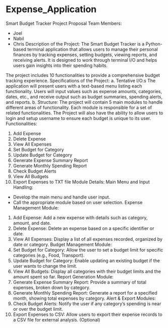 # Expense_Application
Smart Budget Tracker Project Proposal
Team Members:
- Joel
- Nabil
- Chris
Description of the Project:
The Smart Budget Tracker is a Python-based terminal application that allows users to manage their personal finances by tracking expenses, setting budgets, viewing reports, and receiving alerts. It is designed to work through terminal I/O and helps users gain insights into their spending habits.

The project includes 10 functionalities to provide a comprehensive budget tracking experience.
Specifications of the Project:
a. Tentative I/O:s
The application will present users with a text-based menu listing each functionality. Users will input values such as expense amounts, categories, dates, etc., and receive output such as budget summaries, spending alerts, and reports.
b. Structure:
The project will contain 5 main modules to handle different areas of functionality. Each module is responsible for a set of related functionalities. The Project will also have the ability to allow users to login and setup username to ensure each budget is unique to its user.
Functionalities:
1. Add Expense
2. Delete Expense
3. View All Expenses
4. Set Budget for Category
5. Update Budget for Category
6. Generate Expense Summary Report
7. Generate Monthly Spending Report
8. Check Budget Alerts
9. View All Budgets
10. Export Expenses to TXT file
Module Details:
Main Menu and Input Handling:
- Develop the main menu and handle user input.
- Call the appropriate module based on user selection.
Expense Management Module:
1. Add Expense: Add a new expense with details such as category, amount, and date.
2. Delete Expense: Delete an expense based on a specific identifier or date.
3. View All Expenses: Display a list of all expenses recorded, organized by date or category.
Budget Management Module:
4. Set Budget for Category: Allow the user to set a budget limit for specific categories (e.g., Food, Transport).
5. Update Budget for Category: Enable updating an existing budget if the user wants to change the limit.
9. View All Budgets: Display all categories with their budget limits and the amount spent so far.
Report Generation Module:
6. Generate Expense Summary Report: Provide a summary of total expenses, broken down by category.
7. Generate Monthly Spending Report: Generate a report for a specified month, showing total expenses by category.
Alert & Export Modules:
8. Check Budget Alerts: Notify the user if any category’s spending is near or over the budget limit.
10. Export Expenses to CSV: Allow users to export their expense records to a CSV file for external analysis. (Optional) 
